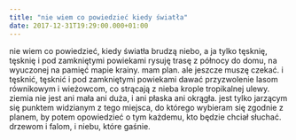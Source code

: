 ```yaml
---
title: "nie wiem co powiedzieć kiedy światła"
date: 2017-12-31T19:29:00.000+01:00
---
```

nie wiem co powiedzieć, kiedy światła brudzą niebo, a ja tylko tęsknię, tęsknię i pod zamkniętymi powiekami rysuję trasę z północy do domu, na wyuczonej na pamięć mapie krainy. mam plan. ale jeszcze muszę czekać. i tęsknić, tęsknić i pod zamkniętymi powiekami dawać przyzwolenie lasom równikowym i wieżowcom, co strącają z nieba krople tropikalnej ulewy. ziemia nie jest ani mała ani duża, i ani płaska ani okrągła. jest tylko jarzącym się punktem widzianym z tego miejsca, do którego wybieram się zgodnie z planem, by potem opowiedzieć o tym każdemu, kto będzie chciał słuchać. drzewom i falom, i niebu, które gaśnie.
